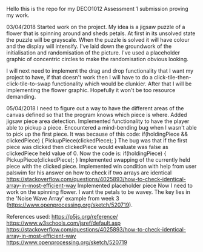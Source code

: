 Hello this is the repo for my DECO1012 Assessment 1 submission proving my work.

03/04/2018
Started work on the project. My idea is a jigsaw puzzle of a flower that is spinning around and sheds petals. At first in its unsolved
state the puzzle will be grayscale. When the puzzle is solved it will have colour and the display will intensify.
I've laid down the groundwork of the initialisation and randomisation of the picture. I've used a placeholder graphic of concentric 
circles to make the randomisation obvious looking.

I will next need to implement the drag and drop functionality that I want my project to have, if that doesn't work then I will have to 
do a click-tile-then-click-tile-to-swap functionality which would be clunkier. After that I will be implementing the flower graphic.
Hopefully it won't be too resource demanding.

05/04/2018
I need to figure out a way to have the different areas of the canvas defined so that the program knows which piece is where. Added 
jigsaw piece area detection. Implemented functionality to have the player able to pickup a piece.
Encountered a mind-bending bug when I wasn't able to pick up the first piece. It was because of this code: 
  if(holdingPiece && clickedPiece) {
    PickupPiece(clickedPiece);
  }
The bug was that if the first piece was clicked then clickedPiece would evaluate was false as clickedPiece held value of 0. 
Now the code is:
  if(holdingPiece) {
    PickupPiece(clickedPiece);
  }
Implemented swapping of the currently held piece with the clicked piece.
Implemented win condition with help from user palswim for his answer on how to check if two arrays are identical
	https://stackoverflow.com/questions/4025893/how-to-check-identical-array-in-most-efficient-way
Implemented placeholder piece
Now I need to work on the spinning flower. I want the petals to be wavey. The key lies in the 'Noise Wave Array' example from
week 3 (https://www.openprocessing.org/sketch/520719).

References used:
https://p5js.org/reference/
https://www.w3schools.com/jsref/default.asp
https://stackoverflow.com/questions/4025893/how-to-check-identical-array-in-most-efficient-way
https://www.openprocessing.org/sketch/520719